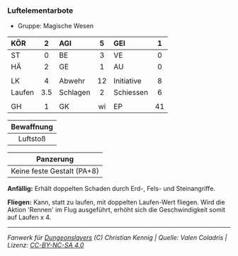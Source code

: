 ### Luftelementarbote

- Gruppe: Magische Wesen

| KÖR    |  2  | AGI      |  5  | GEI        |  1  |
| :----- | :-: | :------- | :-: | :--------- | :-: |
| ST     |  0  | BE       |  3  | VE         |  0  |
| HÄ     |  2  | GE       |  1  | AU         |  0  |
|        |     |          |     |            |     |
| LK     |  4  | Abwehr   | 12  | Initiative |  8  |
| Laufen | 3.5 | Schlagen |  2  | Schiessen  |  6  |
|        |     |          |     |            |     |
| GH     |  1  | GK       | wi  | EP         | 41  |

| Bewaffnung |
| :--------: |
|  Luftstoß  |

|         Panzerung          |
| :------------------------: |
| Keine feste Gestalt (PA+8) |

**Anfällig:** Erhält doppelten Schaden durch Erd-, Fels- und Steinangriffe.

**Fliegen:** Kann, statt zu laufen, mit doppelten Laufen-Wert fliegen. Wird die Aktion 'Rennen' im Flug ausgeführt, erhöht sich die Geschwindigkeit somit auf Laufen x 4.

---

_Fanwerk für [Dungeonslayers](https://www.dungeonslayers.net/) (C) Christian Kennig | Quelle: Valen Coladris | Lizenz: [CC-BY-NC-SA 4.0](https://creativecommons.org/licenses/by-nc-sa/4.0/deed.de)_
